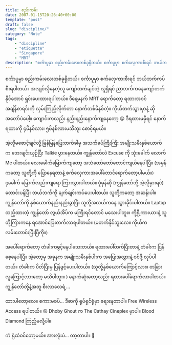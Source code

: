 ```yaml
---
title: စည်းကမ်း
date: 2007-01-15T20:26:40+00:00
template: "post"  
draft: false  
slug: "discipline/"
category: "Note"
tags:
    - "discipline"
    - "etiquette"
    - "Singapore"
    - "MRT"
description: "စင်္ကာပူမှာ စည်းကမ်းလေးတစ်ခုရှိတယ်။ စင်္ကာပူမှာ စက်လှေကားစီးရင် ဘယ်ဘက်ကပ်စီးရပါတယ်။ အလျင်လိုနေတဲ့လူ ကျော်တက်ချင်တဲ့ လူရှိရင် ညာဘက်ကနေကျော်တက်နိုင်အောင် ရှင်းပေးထားရပါတယ်။ ဒီနေ့မနက် MRT ရောက်တော့..."
---
```

စင်္ကာပူမှာ စည်းကမ်းလေးတစ်ခုရှိတယ်။ စင်္ကာပူမှာ စက်လှေကားစီးရင် ဘယ်ဘက်ကပ်စီးရပါတယ်။ အလျင်လိုနေတဲ့လူ ကျော်တက်ချင်တဲ့ လူရှိရင် ညာဘက်ကနေကျော်တက်နိုင်အောင် ရှင်းပေးထားရပါတယ်။ ဒီနေ့မနက် MRT ရောက်တော့ ရထားအဝင် အချိန်စာရင်းကို လှမ်းကြည့်လိုက်တာ နောက်တစ်မိနစ်တဲ့။ ကိုယ်တက်သွားမှာနဲ့ ဆို အတော်ပဲပေါ့။ ကျောင်းကလည်း နည်းနည်းနောက်ကျနေတော့ 😛 ဒီရထားမမှီရင် နောက်ရထားကို ၄မိနစ်လား၊ ၅မိနစ်လားမသိဘူး စောင့်ရမယ်။

အဲ့လိုမစောင့်ချင်လို့ မြန်မြန်ပြေးတက်ခါမှ အသက်ခပ်ကြီးကြီး အမျိုးသမီးနှစ်ယောက်က ဘေးချင်းယှဉ်ပြီး Talkie ပွားနေတယ်။ ကျွန်တော်လဲ Excuse ကို သုံးခေါက် လောက် Me ပါတယ်။ လေးခေါက်မြောက်ကျတော့ အသံတော်တော်တောင်ကျယ်နေပါပြီ။ (အမှန်ကတော့ သူတို့ကို ပြောနေရတာနဲ့ စက်လှေကားအပေါ်တောင်ရောက်တော့ပါမယ်။) ၄ခေါက် မြောက်လည်းကျရော ကြားသွားပါတယ်။ ပုံမှန်ဆို (ကျွန်တော်တို့ အဲ့လိုမှားရင်) တောင်းပန်ပြီး ဘယ်ဘက်ကို ချက်ချင်းကပ်ပေးပါတယ်။ သူတို့ကတော့ အဆန်းပါ။ ကျွန်တော်ကို နှစ်ယောက်နည်းနည်းခွာပြီး သူတို့အလယ်ကနေ သွားခိုင်းပါတယ်။ Laptop ထည့်ထားတဲ့ ကျွန်တော် လွယ်အိပ်က မကြီးရင်တောင် မသေးပါဘူး။ ကို့ရို့ကားယားနဲ့ သူတို့ကြားကနေ ရအောင်ပြေးတက်လာရပါတယ်။ (မတက်နိုင်ဘူးလေ။ ကိုယ်က လမ်းတောင်းပြီးပြီကို။)

အပေါ်ရောက်တော့ တံခါးကဖွင့်နေပါသေးတယ်။ ရထားပေါ်တက်ပြီးတာနဲ့ တံခါးက ပြန်စေ့နေပါပြီ။ အဲ့တော့မှ အခုနက အမျိုးသမီးနှစ်ပါးက အပြေးအလွှားနဲ့ ဝင်ဖို့ လုပ်ပါတယ်။ တံခါးက ပိတ်ပြီးမှ ပြန်ဖွင့်ပေးပါတယ်။ (သူတို့နှစ်ယောက်ကြောင့်လား။ တခြားလူကြောင့်လားတော့ မသိပါဘူး။ ) နောက်ဆုံးတော့လည်း ရထားပေါ်ရောက်လာပါတယ်။ ကျွန်တော်တို့နဲ့အတူ စီးလာလေရဲ့…

ထားပါတော့လေ။ စကားမစပ်… ဒီစာကို ရုပ်ရှင်ရုံမှာ ရေးနေတာပါ။ Free Wireless Access ရပါတယ်။ 😛 Dhoby Ghout က The Cathay Cineplex မှာပါ။ Blood Diamond ကြည့်မလို့ပါ။

ကဲ ရုံထဲဝင်တော့မယ်။ အားလုံးပဲ… တာ့တာပါ။ 🙂
